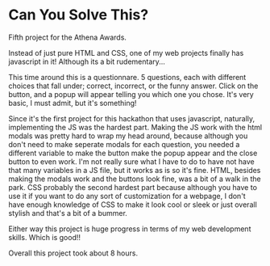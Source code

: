 # Can You Solve This?
Fifth project for the Athena Awards.

Instead of just pure HTML and CSS, one of my web projects finally has javascript in it! Although its a bit rudementary...

This time around this is a questionnare. 5 questions, each with different choices that fall under; correct, incorrect, or the funny answer. Click on the button, and a popup will appear telling you which one you chose. It's very basic, I must admit, but it's something!

Since it's the first project for this hackathon that uses javascript, naturally, implementing the JS was the hardest part. Making the JS work with the html modals was pretty hard to wrap my head around, because although you don't need to make seperate modals for each question, you needed a different variable to make the button make the popup appear and the close button to even work. I'm not really sure what I have to do to have not have that many variables in a JS file, but it works as is so it's fine. HTML, besides making the modals work and the buttons look fine, was a bit of a walk in the park. CSS probably the second hardest part because although you have to use it if you want to do any sort of customization for a webpage, I don't have enough knowledge of CSS to make it look cool or sleek or just overall stylish and that's a bit of a bummer. 

Either way this project is huge progress in terms of my web development skills. Which is good!!

Overall this project took about 8 hours.
